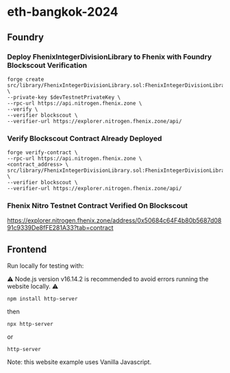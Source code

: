 # eth-bangkok-2024

## Foundry

### Deploy FhenixIntegerDivisionLibrary to Fhenix with Foundry Blockscout Verification
```
forge create src/library/FhenixIntegerDivisionLibrary.sol:FhenixIntegerDivisionLibrary \
--private-key $devTestnetPrivateKey \
--rpc-url https://api.nitrogen.fhenix.zone \
--verify \
--verifier blockscout \
--verifier-url https://explorer.nitrogen.fhenix.zone/api/
```
### Verify Blockscout Contract Already Deployed
```
forge verify-contract \
--rpc-url https://api.nitrogen.fhenix.zone \
<contract_address> \
src/library/FhenixIntegerDivisionLibrary.sol:FhenixIntegerDivisionLibrary \
--verifier blockscout \
--verifier-url https://explorer.nitrogen.fhenix.zone/api/
```

### Fhenix Nitro Testnet Contract Verified On Blockscout

https://explorer.nitrogen.fhenix.zone/address/0x50684c64F4b80b5687d0891c9339De8fFE281A33?tab=contract

## Frontend

Run locally for testing with:

⚠️ Node.js version v16.14.2 is recommended to avoid errors running the website locally. ⚠️
```shell
npm install http-server
```
then
```shell
npx http-server
```
or
```shell
http-server
```
Note: this website example uses Vanilla Javascript.
